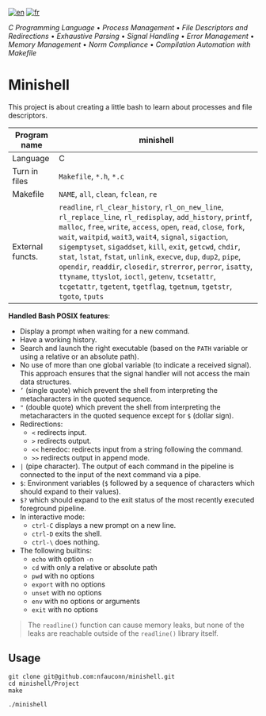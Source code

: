[![en](https://img.shields.io/badge/lang-en-pink.svg)](https://github.com/nfauconn/minishell/blob/master/README.md)
[![fr](https://img.shields.io/badge/lang-fr-purple.svg)](https://github.com/nfauconn/minishell/blob/master/README.fr.md)

*C Programming Language* • *Process Management* • *File Descriptors and Redirections* • *Exhaustive Parsing* • *Signal Handling* • *Error Management* • *Memory Management* • *Norm Compliance* • *Compilation Automation with Makefile*

# Minishell

This project is about creating a little bash to learn about processes and file descriptors.

| Program name | minishell |
|--|--|
Language | C
Turn in files | `Makefile`, `*.h`, `*.c`
Makefile  | `NAME`, `all`, `clean`, `fclean`, `re` 
External functs. | `readline`, `rl_clear_history`, `rl_on_new_line`, `rl_replace_line`, `rl_redisplay`, `add_history`, `printf`, `malloc`, `free`, `write`, `access`, `open`, `read`, `close`, `fork`, `wait`, `waitpid`, `wait3`, `wait4`, `signal`, `sigaction`, `sigemptyset`, `sigaddset`, `kill`, `exit`, `getcwd`, `chdir`, `stat`, `lstat`, `fstat`, `unlink`, `execve`, `dup`, `dup2`, `pipe`, `opendir`, `readdir`, `closedir`, `strerror`, `perror`, `isatty`, `ttyname`, `ttyslot`, `ioctl`, `getenv`, `tcsetattr`, `tcgetattr`, `tgetent`, `tgetflag`, `tgetnum`, `tgetstr`, `tgoto`, `tputs`

**Handled Bash POSIX features**:
- Display a prompt when waiting for a new command.
- Have a working history.
- Search and launch the right executable (based on the `PATH` variable or using a relative or an absolute path).
- No use of more than one global variable (to indicate a received signal). This approach ensures that the signal handler will not access the main data structures.  
- `’` (single quote) which prevent the shell from interpreting the metacharacters in the quoted sequence.
- `"` (double quote) which prevent the shell from interpreting the metacharacters in the quoted sequence except for `$` (dollar sign).
- Redirections:
	- `<` redirects input.
	- `>` redirects output.
	- `<<` heredoc: redirects input from a string following the command.
    - `>>` redirects output in append mode.
- `|` (pipe character). The output of each command in the pipeline is connected to the input of the next command via a pipe.
- `$`: Environment variables (`$` followed by a sequence of characters which should expand to their values).
- `$?` which should expand to the exit status of the most recently executed foreground pipeline.
- In interactive mode:
    - `ctrl-C` displays a new prompt on a new line.
    - `ctrl-D` exits the shell.
    - `ctrl-\` does nothing.
- The following builtins:
    - `echo` with option `-n`
    - `cd` with only a relative or absolute path
    - `pwd` with no options
    - `export` with no options
    - `unset` with no options
    - `env` with no options or arguments
    - `exit` with no options

> The `readline()` function can cause memory leaks, but none of the leaks are reachable outside of the `readline()` library itself.
## Usage


```shell
git clone git@github.com:nfauconn/minishell.git
cd minishell/Project
make
```

```shell
./minishell
```